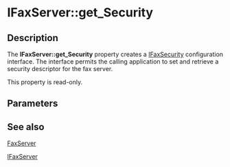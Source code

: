 # IFaxServer::get_Security

## Description

The **IFaxServer::get_Security** property creates a [IFaxSecurity](https://learn.microsoft.com/previous-versions/windows/desktop/api/faxcomex/nn-faxcomex-ifaxsecurity) configuration interface. The interface permits the calling application to set and retrieve a security descriptor for the fax server.

This property is read-only.

## Parameters

## See also

[FaxServer](https://learn.microsoft.com/previous-versions/windows/desktop/fax/-mfax-faxserver)

[IFaxServer](https://learn.microsoft.com/previous-versions/windows/desktop/api/faxcomex/nn-faxcomex-ifaxserver)